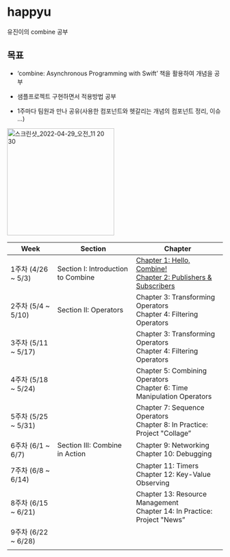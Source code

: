 # happyu
유진이의 combine 공부

  

## 목표

- ‘combine: Asynchronous Programming with Swift’ 책을 활용하여 개념을 공부

- 샘플프로젝트 구현하면서 적용방법 공부

- 1주마다 팀원과 만나 공유(사용한 컴포넌트와 헷갈리는 개념의 컴포넌트 정리, 이슈 ...)

  

<img width="250" alt="스크린샷_2022-04-29_오전_11 20 30" src="https://user-images.githubusercontent.com/50395024/166300857-5d785023-cb10-49a5-b9a2-d1b4ec28b002.png">



| Week | Section | Chapter |
| --- | --- | --- |
| 1주차 (4/26 ~ 5/3) | Section I: Introduction to Combine | [Chapter 1: Hello, Combine!](./chapter01/Chapter01.md)<br />[Chapter 2: Publishers & Subscribers](./chapter02/Chapter02.md) |
| 2주차 (5/4 ~ 5/10) | Section II: Operators | Chapter 3: Transforming Operators <br />Chapter 4: Filtering Operators |
| 3주차 (5/11 ~ 5/17) |  | Chapter 3: Transforming Operators <br />Chapter 4: Filtering Operators |
| 4주차 (5/18 ~ 5/24) |  | Chapter 5: Combining Operators <br />Chapter 6: Time Manipulation Operators |
| 5주차 (5/25 ~ 5/31) |  | Chapter 7: Sequence Operators<br />Chapter 8: In Practice: Project "Collage” |
| 6주차 (6/1 ~ 6/7) | Section III: Combine in Action | Chapter 9: Networking <br />Chapter 10: Debugging |
| 7주차 (6/8 ~ 6/14) |  | Chapter 11: Timers <br />Chapter 12: Key-Value Observing |
| 8주차 (6/15 ~ 6/21) |  | Chapter 13: Resource Management <br />Chapter 14: In Practice: Project "News” |
| 9주차 (6/22 ~ 6/28) |  |  |
|  |  |  |
